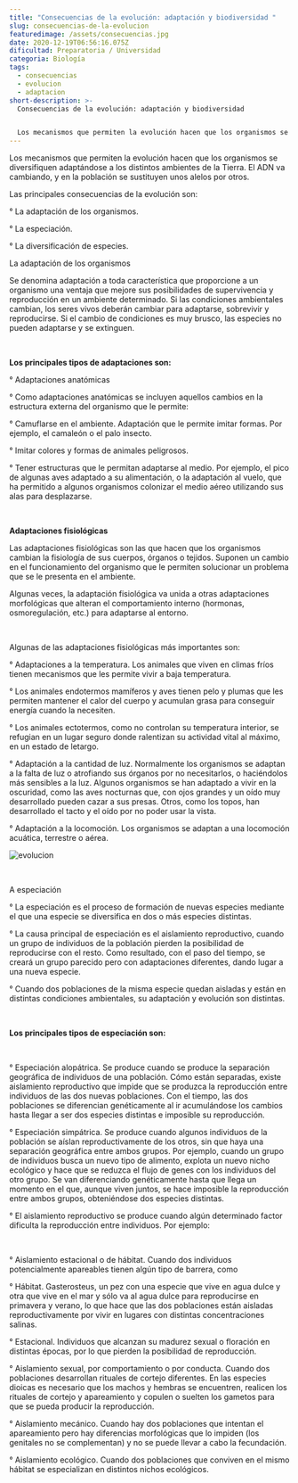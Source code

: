 ```yaml
---
title: "Consecuencias de la evolución: adaptación y biodiversidad "
slug: consecuencias-de-la-evolucion
featuredimage: /assets/consecuencias.jpg
date: 2020-12-19T06:56:16.075Z
dificultad: Preparatoria / Universidad
categoria: Biología
tags:
  - consecuencias
  - evolucion
  - adaptacion
short-description: >-
  Consecuencias de la evolución: adaptación y biodiversidad 


  Los mecanismos que permiten la evolución hacen que los organismos se diversifiquen adaptándose a los distintos ambientes de la Tierra.
---
```

Los mecanismos que permiten la evolución hacen que los organismos se diversifiquen adaptándose a los distintos ambientes de la Tierra. El ADN va cambiando, y en la población se sustituyen unos alelos por otros.

Las principales consecuencias de la evolución son:

° La adaptación de los organismos.

° La especiación.

° La diversificación de especies.

La adaptación de los organismos

Se denomina adaptación a toda característica que proporcione a un organismo una ventaja que mejore sus posibilidades de supervivencia y reproducción en un ambiente determinado. Si las condiciones ambientales cambian, los seres vivos deberán cambiar para adaptarse, sobrevivir y reproducirse. Si el cambio de condiciones es muy brusco, las especies no pueden adaptarse y se extinguen.

</br>

**Los principales tipos de adaptaciones son:**

° Adaptaciones anatómicas

° Como adaptaciones anatómicas se incluyen aquellos cambios en la estructura externa del organismo que le permite:

° Camuflarse en el ambiente. Adaptación que le permite imitar formas. Por ejemplo, el camaleón o el palo insecto.

° Imitar colores y formas de animales peligrosos.

° Tener estructuras que le permitan adaptarse al medio. Por ejemplo, el pico de algunas aves adaptado a su alimentación, o la adaptación al vuelo, que ha permitido a algunos organismos colonizar el medio aéreo utilizando sus alas para desplazarse.

</br>

**Adaptaciones fisiológicas**

Las adaptaciones fisiológicas son las que hacen que los organismos cambian la fisiología de sus cuerpos, órganos o tejidos. Suponen un cambio en el funcionamiento del organismo que le permiten solucionar un problema que se le presenta en el ambiente.



Algunas veces, la adaptación fisiológica va unida a otras adaptaciones morfológicas que alteran el comportamiento interno (hormonas, osmoregulación, etc.) para adaptarse al entorno.

</br>

Algunas de las adaptaciones fisiológicas más importantes son:

° Adaptaciones a la temperatura. Los animales que viven en climas fríos tienen mecanismos que les permite vivir a baja temperatura.

° Los animales endotermos mamíferos y aves tienen pelo y plumas que les permiten mantener el calor del cuerpo y acumulan grasa para conseguir energía cuando la necesiten.

° Los animales ectotermos, como no controlan su temperatura interior, se refugian en un lugar seguro donde ralentizan su actividad vital al máximo, en un estado de letargo.

° Adaptación a la cantidad de luz. Normalmente los organismos se adaptan a la falta de luz o atrofiando sus órganos por no necesitarlos, o haciéndolos más sensibles a la luz. Algunos organismos se han adaptado a vivir en la oscuridad, como las aves nocturnas que, con ojos grandes y un oído muy desarrollado pueden cazar a sus presas. Otros, como los topos, han desarrollado el tacto y el oído por no poder usar la vista.

° Adaptación a la locomoción. Los organismos se adaptan a una locomoción acuática, terrestre o aérea.

![evolucion](/assets/evolucion.jpg "evolucion")

</br>

A especiación

° La especiación es el proceso de formación de nuevas especies mediante el que una especie se diversifica en dos o más especies distintas.

° La causa principal de especiación es el aislamiento reproductivo, cuando un grupo de individuos de la población pierden la posibilidad de reproducirse con el resto. Como resultado, con el paso del tiempo, se creará un grupo parecido pero con adaptaciones diferentes, dando lugar a una nueva especie.

° Cuando dos poblaciones de la misma especie quedan aisladas y están en distintas condiciones ambientales, su adaptación y evolución son distintas.

</br>

**Los principales tipos de especiación son:**

</br>

° Especiación alopátrica. Se produce cuando se produce la separación geográfica de individuos de una población. Cómo están separadas, existe aislamiento reproductivo que impide que se produzca la reproducción entre individuos de las dos nuevas poblaciones. Con el tiempo, las dos poblaciones se diferencian genéticamente al ir acumulándose los cambios hasta llegar a ser dos especies distintas e imposible su reproducción.

° Especiación simpátrica. Se produce cuando algunos individuos de la población se aíslan reproductivamente de los otros, sin que haya una separación geográfica entre ambos grupos. Por ejemplo, cuando un grupo de individuos busca un nuevo tipo de alimento, explota un nuevo nicho ecológico y hace que se reduzca el flujo de genes con los individuos del otro grupo. Se van diferenciando genéticamente hasta que llega un momento en el que, aunque viven juntos, se hace imposible la reproducción entre ambos grupos, obteniéndose dos especies distintas.

° El aislamiento reproductivo se produce cuando algún determinado factor dificulta la reproducción entre individuos. Por ejemplo:

</br>

° Aislamiento estacional o de hábitat. Cuando dos individuos potencialmente apareables tienen algún tipo de barrera, como

° Hábitat. Gasterosteus, un pez con una especie que vive en agua dulce y otra que vive en el mar y sólo va al agua dulce para reproducirse en primavera y verano, lo que hace que las dos poblaciones están aisladas reproductivamente por vivir en lugares con distintas concentraciones salinas.

° Estacional. Individuos que alcanzan su madurez sexual o floración en distintas épocas, por lo que pierden la posibilidad de reproducción.

° Aislamiento sexual, por comportamiento o por conducta. Cuando dos poblaciones desarrollan rituales de cortejo diferentes. En las especies dioicas es necesario que los machos y hembras se encuentren, realicen los rituales de cortejo y apareamiento y copulen o suelten los gametos para que se pueda producir la reproducción.

° Aislamiento mecánico. Cuando hay dos poblaciones que intentan el apareamiento pero hay diferencias morfológicas que lo impiden (los genitales no se complementan) y no se puede llevar a cabo la fecundación.

° Aislamiento ecológico. Cuando dos poblaciones que conviven en el mismo hábitat se especializan en distintos nichos ecológicos.